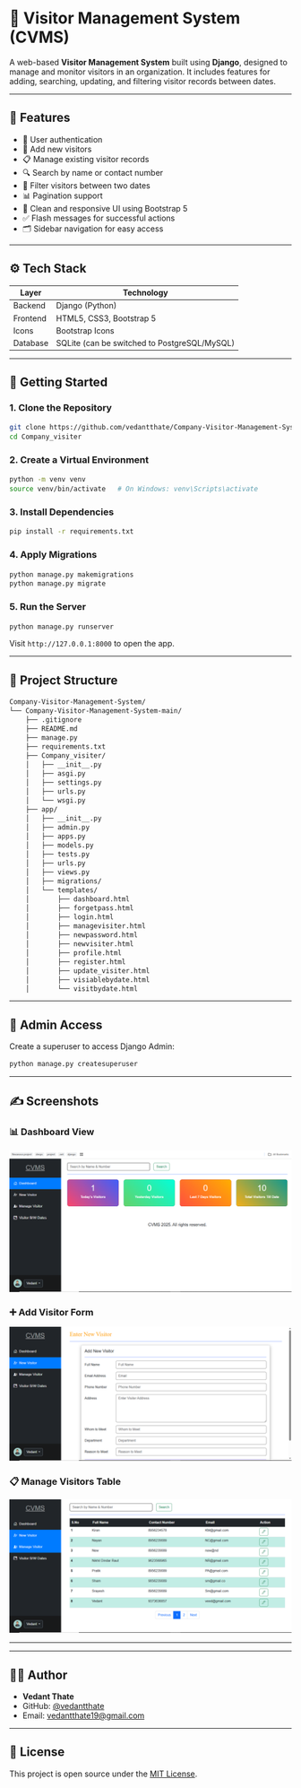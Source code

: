 
# 🛂 Visitor Management System (CVMS)

A web-based **Visitor Management System** built using **Django**, designed to manage and monitor visitors in an organization. It includes features for adding, searching, updating, and filtering visitor records between dates.

---

## 📌 Features

- 🔐 User authentication
- 🧾 Add new visitors
- 📋 Manage existing visitor records
- 🔍 Search by name or contact number
- 📅 Filter visitors between two dates
- 📊 Pagination support
- 🎨 Clean and responsive UI using Bootstrap 5
- ✅ Flash messages for successful actions
- 🗂 Sidebar navigation for easy access

---

## ⚙️ Tech Stack

| Layer      | Technology                  |
|------------|------------------------------|
| Backend    | Django (Python)              |
| Frontend   | HTML5, CSS3, Bootstrap 5     |
| Icons      | Bootstrap Icons              |
| Database   | SQLite (can be switched to PostgreSQL/MySQL) |

---

## 🚀 Getting Started

### 1. Clone the Repository

```bash
git clone https://github.com/vedantthate/Company-Visitor-Management-System.git
cd Company_visiter
```

### 2. Create a Virtual Environment

```bash
python -m venv venv
source venv/bin/activate   # On Windows: venv\Scripts\activate
```

### 3. Install Dependencies

```bash
pip install -r requirements.txt
```

### 4. Apply Migrations

```bash
python manage.py makemigrations
python manage.py migrate
```

### 5. Run the Server

```bash
python manage.py runserver
```

Visit `http://127.0.0.1:8000` to open the app.

---

## 📁 Project Structure

```
Company-Visitor-Management-System/
└── Company-Visitor-Management-System-main/
    ├── .gitignore
    ├── README.md
    ├── manage.py
    ├── requirements.txt
    ├── Company_visiter/
    │   ├── __init__.py
    │   ├── asgi.py
    │   ├── settings.py
    │   ├── urls.py
    │   └── wsgi.py
    ├── app/
    │   ├── __init__.py
    │   ├── admin.py
    │   ├── apps.py
    │   ├── models.py
    │   ├── tests.py
    │   ├── urls.py
    │   ├── views.py
    │   ├── migrations/
    │   └── templates/
    │       ├── dashboard.html
    │       ├── forgetpass.html
    │       ├── login.html
    │       ├── managevisiter.html
    │       ├── newpassword.html
    │       ├── newvisiter.html
    │       ├── profile.html
    │       ├── register.html
    │       ├── update_visiter.html
    │       ├── visiablebydate.html
    │       └── visitbydate.html

```

---

## 🔐 Admin Access

Create a superuser to access Django Admin:

```bash
python manage.py createsuperuser
```

---

## ✍️ Screenshots

### 📊 Dashboard View
![Dashboard](screenshots/dashboard.png)

### ➕ Add Visitor Form
![Add Visitor](screenshots/add_visitor.png)

### 📋 Manage Visitors Table
![Manage Visitors](screenshots/manage_visitors.png)

---

---

## 🧑‍💻 Author

- **Vedant Thate**
- GitHub: [@vedantthate](https://github.com/vedantthate)
- Email: vedantthate19@gmail.com
---

## 📄 License

This project is open source under the [MIT License](LICENSE).
